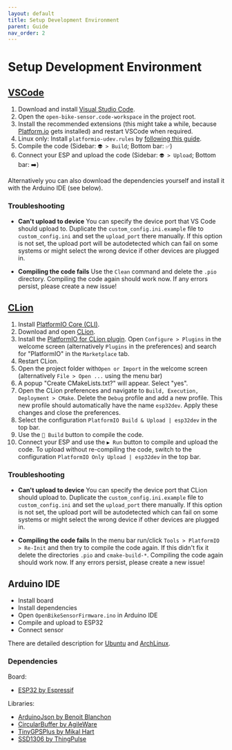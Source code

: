 ```yaml
---
layout: default
title: Setup Development Environment
parent: Guide
nav_order: 2
---
```


# Setup Development Environment

## [VSCode](https://code.visualstudio.com/)
<a name="vscode"></a>

1. Download and install [Visual Studio Code](https://code.visualstudio.com/).
2. Open the `open-bike-sensor.code-workspace` in the project root.
3. Install the recommended extensions (this might take a while, because [Platform.io]() gets installed) and restart VSCode when required.
4. Linux only: Install `platformio-udev.rules` by [following this guide](https://docs.platformio.org/en/latest/faq.html#platformio-udev-rules). 
5. Compile the code (Sidebar: `👽 > Build`; Bottom bar: `✅`)
6. Connect your ESP and upload the code (Sidebar: `👽 > Upload`; Bottom bar: ➡️)

Alternatively you can also download the dependencies yourself and install it with the Arduino IDE (see below).


### Troubleshooting
* **Can't upload to device**
You can specify the device port that VS Code should upload to. Duplicate the `custom_config.ini.example` file to `custom_config.ini` and set the `upload_port` there manually. If this option is not set, the upload port will be autodetected which can fail on some systems or might select the wrong device if other devices are plugged in.

* **Compiling the code fails**
Use the `Clean` command and delete the `.pio` directory. Compiling the code again should work now. If any errors persist, please create a new issue!


## [CLion](https://www.jetbrains.com/de-de/clion/)
<a name="clion"></a>

1. Install [PlatformIO Core (CLI)](https://docs.platformio.org/en/latest/core/installation.html#installation-methods).
1. Download and open [CLion](https://www.jetbrains.com/de-de/clion/).
1. Install the [PlatformIO for CLion plugin](https://plugins.jetbrains.com/plugin/13922-platformio-for-clion). Open `Configure > Plugins` in the welcome screen (alternatively `Plugins` in the preferences) and search for "PlatformIO" in the `Marketplace` tab.
1. Restart CLion.
1. Open the project folder with`Open or Import` in the welcome screen (alternatively `File > Open ...` using the menu bar)
1. A popup "Create CMakeLists.txt?" will appear. Select "yes".
1. Open the CLion preferences and navigate to `Build, Execution, Deployment > CMake`. Delete the `Debug` profile and add a new profile. This new profile should automatically have the name `esp32dev`. Apply these changes and close the preferences.
1. Select the configuration `PlatformIO Build & Upload | esp32dev` in the top bar.
1. Use the `🔨 Build` button to compile the code.
1. Connect your ESP and use the `▶ Run` button to compile and upload the code. To upload without re-compiling the code, switch to the configuration `PlatformIO Only Upload | esp32dev` in the top bar.

### Troubleshooting
* **Can't upload to device**
You can specify the device port that CLion should upload to. Duplicate the `custom_config.ini.example` file to `custom_config.ini` and set the `upload_port` there manually. If this option is not set, the upload port will be autodetected which can fail on some systems or might select the wrong device if other devices are plugged in.

* **Compiling the code fails**
In the menu bar run/click `Tools > PlatformIO > Re-Init` and then try to compile the code again. If this didn't fix it delete the directories `.pio` and `cmake-build-*`. Compiling the code again should work now. If any errors persist, please create a new issue!


## Arduino IDE
<a name="arduino"></a>

* Install board
* Install dependencies
* Open `OpenBikeSensorFirmware.ino` in Arduino IDE
* Compile and upload to ESP32
* Connect sensor

There are detailed description for [Ubuntu](/docs/guides/02_setup_legacy/Ubuntu.md) and [ArchLinux](/docs/guides/02_setup_legacy/ArchLinux.md).


### Dependencies

Board:

* [ESP32 by Espressif](https://github.com/espressif/arduino-esp32)

Libraries:

* [ArduinoJson by Benoit Blanchon](https://github.com/bblanchon/ArduinoJson)
* [CircularBuffer by AgileWare](https://github.com/rlogiacco/CircularBuffer)
* [TinyGPSPlus by Mikal Hart](https://github.com/mikalhart/TinyGPSPlus)
* [SSD1306 by ThingPulse](https://github.com/ThingPulse/esp8266-oled-ssd1306)

